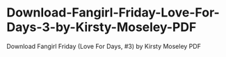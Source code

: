 # Download-Fangirl-Friday-Love-For-Days-3-by-Kirsty-Moseley-PDF
Download Fangirl Friday (Love For Days, #3) by Kirsty Moseley PDF
